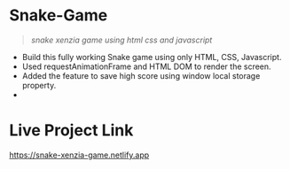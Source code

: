 # Snake-Game
> *snake xenzia game using html css and javascript*
- Build this fully working Snake game using only HTML, CSS, Javascript.
- Used requestAnimationFrame and HTML DOM to render the screen.
- Added the feature to save high score using window local storage property.
- 
# Live Project Link
https://snake-xenzia-game.netlify.app
